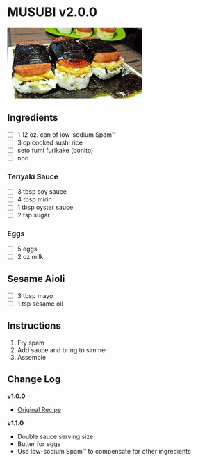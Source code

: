 # MUSUBI  v2.0.0

![Recipe Photo](musubi.jpeg)

## Ingredients

- [ ] 1 12 oz. can of low-sodium Spam™
- [ ] 3 cp cooked sushi rice
- [ ] seto fumi furikake (bonito)
- [ ] nori

### Teriyaki Sauce

- [ ] 3 tbsp soy sauce
- [ ] 4 tbsp mirin
- [ ] 1 tbsp oyster sauce
- [ ] 2 tsp sugar

### Eggs
- [ ] 5 eggs
- [ ] 2 oz milk

## Sesame Aioli
- [ ] 3 tbsp mayo
- [ ] 1 tsp sesame oil

## Instructions
1. Fry spam
1. Add sauce and bring to simmer
1. Assemble

## Change Log

**v1.0.0**

- [Original Recipe](https://www.jeanelleats.com/post/best-spam-musubi-recipe-how-to-make-homemade-hawaiian-spam-musubi-with-musubi-mold)

**v1.1.0**

- Double sauce serving size
- Butter for eggs
- Use low-sodium Spam™ to compensate for other ingredients
